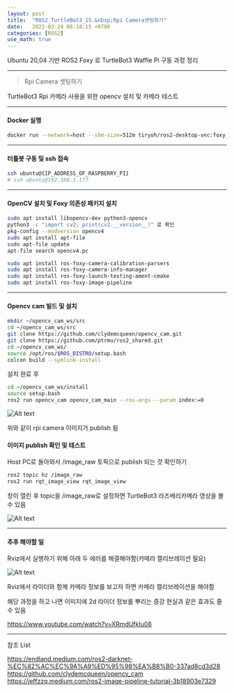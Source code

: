 ```yaml
---
layout: post
title:  "ROS2_TurtleBot3_15.&nbsp;Rpi Camera셋팅하기"
date:   2022-03-24 06:18:15 +0700
categories: [ROS2]
use_math: true
---
```


Ubuntu 20,04 기반 ROS2 Foxy 로 TurtleBot3 Waffle Pi 구동 과정 정리

---

> Rpi Camera 셋팅하기

TurtleBot3 Rpi 카메라 사용을 위한 opencv 설치 및 카메라 테스트


---

#### Docker 실행

``` bash
docker run --network=host --shm-size=512m tiryoh/ros2-desktop-vnc:foxy_turtlebot3
```

---

#### 터틀봇 구동 및 ssh 접속

``` bash
ssh ubuntu@{IP_ADDRESS_OF_RASPBERRY_PI}
# ssh ubuntu@192.168.1.177
```

---

#### OpenCV 설치 및 Foxy 의존성 패키지 설치

``` bash
sudo apt install libopencv-dev python3-opencv
python3 -c "import cv2; print(cv2.__version__)" 로 확인
pkg-config --modversion opencv4
sudo apt install apt-file
sudo apt-file update
apt-file search opencv4.pc

sudo apt install ros-foxy-camera-calibration-parsers
sudo apt install ros-foxy-camera-info-manager
sudo apt install ros-foxy-launch-testing-ament-cmake 
sudo apt install ros-foxy-image-pipeline
```
---

#### Opencv cam 빌드 및 설치

``` bash
mkdir ~/opencv_cam_ws/src
cd ~/opencv_cam_ws/src
git clone https://github.com/clydemcqueen/opencv_cam.git
git clone https://github.com/ptrmu/ros2_shared.git
cd ~/opencv_cam_ws/
source /opt/ros/$ROS_DISTRO/setup.bash
colcon build --symlink-install
```

설치 완료 후

``` bash
cd ~/opencv_cam_ws/install
source setup.bash
ros2 run opencv_cam opencv_cam_main --ros-args --param index:=0
```

![Alt text](http://leesangwon0114.github.io/static/img/ROS2/15.1.png)

위와 같이 rpi camera 이미지가 publish 됨

#### 이미지 publish 확인 및 테스트

Host PC로 돌아와서 /image_raw 토픽으로 publish 되는 것 확인하기

``` bash
ros2 topic hz /image_raw
ros2 run rqt_image_view rqt_image_view
```

창이 열린 후 topic을 /image_raw로 설정하면 TurtleBot3 라즈베리카메라 영상을 볼 수 있음

![Alt text](http://leesangwon0114.github.io/static/img/ROS2/15.2.png)


---

#### 추후 해야할 일

Rviz에서 실행하기 위해 아래 두 에러를 해결해야함(카메라 캘리브레이션 필요)

![Alt text](http://leesangwon0114.github.io/static/img/ROS2/15.3.png)

Rviz에서 라이더와 함께 카메라 정보를 보고자 하면 카메라 캘리브레이션을 해야함

해당 과정을 하고 나면 이미지에 2d 라이더 정보를 뿌리는 증강 현실과 같은 효과도 줄 수 있음

https://www.youtube.com/watch?v=XRmdUfkIu08


---

참조 List

https://endland.medium.com/ros2-darknet-%EC%82%AC%EC%9A%A9%ED%95%98%EA%B8%B0-337ad8cd3d28
https://github.com/clydemcqueen/opencv_cam
https://jeffzzq.medium.com/ros2-image-pipeline-tutorial-3b18903e7329
